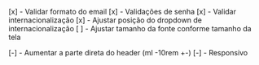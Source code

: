 [x] - Validar formato do email
[x] - Validações de senha
[x] - Validar internacionalização 
[x] - Ajustar posição do dropdown de internacionalização 
[ ] - Ajustar tamanho da fonte conforme tamanho da tela
 
[-] - Aumentar a parte direta do header (ml -10rem +-)
[-] - Responsivo